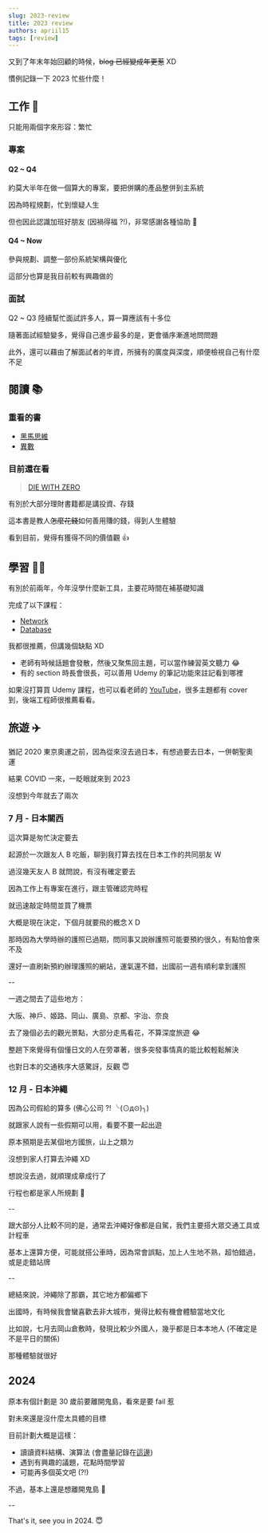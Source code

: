 ```yaml
---
slug: 2023-review
title: 2023 review
authors: apriil15
tags: [review]
---
```


又到了年末年始回顧的時候，~~blog 已經變成年更惹~~ XD

慣例記錄一下 2023 忙些什麼！

<!--truncate-->

## 工作 👷

只能用兩個字來形容：繁忙

### 專案

#### Q2 ~ Q4

約莫大半年在做一個算大的專案，要把併購的產品整併到主系統

因為時程規劃，忙到懷疑人生

但也因此認識加班好朋友 (因禍得福 ?!)，非常感謝各種協助 🙇

#### Q4 ~ Now

參與規劃、調整一部份系統架構與優化

這部分也算是我目前較有興趣做的

### 面試

Q2 ~ Q3 陸續幫忙面試許多人，算一算應該有十多位

隨著面試經驗變多，覺得自己進步最多的是，更會循序漸進地問問題

此外，還可以藉由了解面試者的年資，所擁有的廣度與深度，順便檢視自己有什麼不足

## 閱讀 📚

### 重看的書

- [黑馬思維](https://www.books.com.tw/products/0010819494)
- [異數](https://www.books.com.tw/products/0010668300)

### 目前還在看

> [DIE WITH ZERO](https://www.books.com.tw/products/0010965865)

有別於大部分理財書籍都是講投資、存錢

這本書是教人~~怎麼花錢~~如何善用賺的錢，得到人生體驗

看到目前，覺得有獲得不同的價值觀 👍

## 學習 ✍🏻

有別於前兩年，今年沒學什麼新工具，主要花時間在補基礎知識

完成了以下課程：

- [Network](https://www.udemy.com/course/fundamentals-of-networking-for-effective-backend-design/)
- [Database](https://www.udemy.com/course/database-engines-crash-course/)

我都很推薦，但講幾個缺點 XD

- 老師有時候話題會發散，然後又聚焦回主題，可以當作練習英文聽力 😂
- 有的 section 時長會很長，可以善用 Udemy 的筆記功能來註記看到哪裡

如果沒打算買 Udemy 課程，也可以看老師的 [YouTube](https://www.youtube.com/@hnasr/featured)，很多主題都有 cover 到，後端工程師很推薦看看。

## 旅遊 ✈️

猶記 2020 東京奧運之前，因為從來沒去過日本，有想過要去日本，一併朝聖奧運

結果 COVID 一來，一眨眼就來到 2023

沒想到今年就去了兩次

### 7 月 - 日本關西

這次算是匆忙決定要去

起源於一次跟友人 B 吃飯，聊到我打算去找在日本工作的共同朋友 W

過沒幾天友人 B 就問說，有沒有確定要去

因為工作上有專案在進行，跟主管確認完時程

就迅速敲定時間並買了機票

大概是現在決定，下個月就要飛的概念ＸＤ

那時因為大學時辦的護照已過期，問同事又說辦護照可能要預約很久，有點怕會來不及

還好一直刷新預約辦理護照的網站，運氣還不錯，出國前一週有順利拿到護照

--

一週之間去了這些地方：

大阪、神戶、姬路、岡山、廣島、京都、宇治、奈良

去了幾個必去的觀光景點，大部分走馬看花，不算深度旅遊 😂

整趟下來覺得有個懂日文的人在旁罩著，很多突發事情真的能比較輕鬆解決

也對日本的交通秩序大感驚訝，反觀 😇

### 12 月 - 日本沖繩

因為公司假給的算多 (佛心公司 ?! ╰(⊙д⊙)╮)

就跟家人說有一些假期可以用，看要不要一起出遊

原本預期是去某個地方國旅，山上之類ㄉ

沒想到家人打算去沖繩 XD

想說沒去過，就順理成章成行了

行程也都是家人所規劃 🙇

--

跟大部分人比較不同的是，通常去沖繩好像都是自駕，我們主要搭大眾交通工具或計程車

基本上還算方便，可能就搭公車時，因為常會誤點，加上人生地不熟，超怕錯過，或是走錯站牌

--

總結來說，沖繩除了那霸，其它地方都偏鄉下

出國時，有時候我會蠻喜歡去非大城市，覺得比較有機會體驗當地文化

比如說，七月去岡山倉敷時，發現比較少外國人，幾乎都是日本本地人 (不確定是不是平日的關係)

那種體驗就很好

## 2024

原本有個計劃是 30 歲前要離開鬼島，看來是要 fail 惹

對未來還是沒什麼太具體的目標

目前計劃大概是這樣：

- 讀讀資料結構、演算法 (會盡量記錄在[這邊](https://github.com/apriil15/leetcode))
- 遇到有興趣的議題，花點時間學習
- 可能再多個英文吧 (?!)

不過，基本上還是想離開鬼島 💪

--

That's it, see you in 2024. 😇

